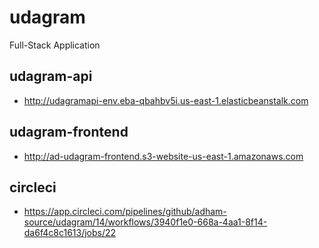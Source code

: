 # udagram
Full-Stack Application

## udagram-api
- http://udagramapi-env.eba-qbahbv5i.us-east-1.elasticbeanstalk.com

## udagram-frontend
- http://ad-udagram-frontend.s3-website-us-east-1.amazonaws.com

## circleci
- https://app.circleci.com/pipelines/github/adham-source/udagram/14/workflows/3940f1e0-668a-4aa1-8f14-da6f4c8c1613/jobs/22


